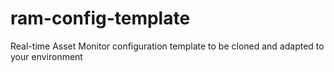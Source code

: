 # ram-config-template
Real-time Asset Monitor configuration template to be cloned and adapted to your environment
